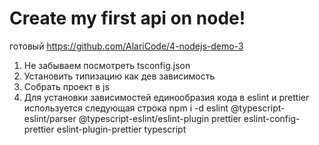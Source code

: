 # Сreate my first api on node!
готовый https://github.com/AlariCode/4-nodejs-demo-3
1. Не забываем посмотреть tsconfig.json
2. Установить типизацию как дев зависимость 
3. Собрать проект в js 
4. Для установки зависимостей единообразия кода в eslint и prettier используется следующая строка
	npm i -d eslint @typescript-eslint/parser @typescript-eslint/eslint-plugin prettier eslint-config-prettier eslint-plugin-prettier typescript
